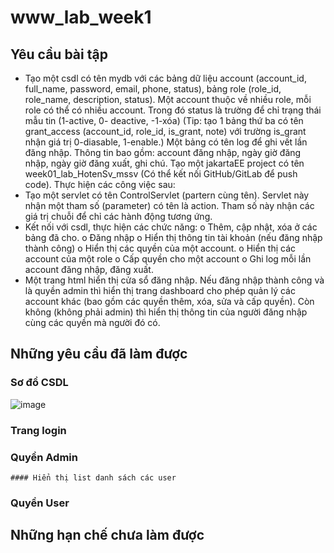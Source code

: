 # www_lab_week1
## Yêu cầu bài tập
  - Tạo một csdl có tên mydb với các bảng dữ liệu account (account_id, full_name, password, email,
phone, status), bảng role (role_id, role_name, description, status). Một account thuộc về nhiều role,
mỗi role có thể có nhiều account. Trong đó status là trường để chỉ trạng thái mẫu tin (1-active, 0-
deactive, -1-xóa)
(Tip: tạo 1 bảng thứ ba có tên grant_access (account_id, role_id, is_grant, note) với trường is_grant
nhận giá trị 0-diasable, 1-enable.)
Một bảng có tên log để ghi vết lần đăng nhập. Thông tin bao gồm: account đăng nhập, ngày giờ
đăng nhập, ngày giờ đăng xuất, ghi chú.
Tạo một jakartaEE project có tên week01_lab_HotenSv_mssv (Có thể kết nối GitHub/GitLab để
push code). Thực hiện các công việc sau:
- Tạo một servlet có tên ControlServlet (partern cùng tên). Servlet này nhận một tham số
(parameter) có tên là action. Tham số này nhận các giá trị chuỗi để chỉ các hành động
tương ứng.
- Kết nối với csdl, thực hiện các chức năng:
o Thêm, cập nhật, xóa ở các bảng đã cho.
o Đăng nhập
o Hiển thị thông tin tài khoản (nếu đăng nhập thành công)
o Hiển thị các quyền của một account.
o Hiển thị các account của một role
o Cấp quyền cho một account
o Ghi log mỗi lần account đăng nhập, đăng xuất.
- Một trang html hiển thị cửa sổ đăng nhập. Nếu đăng nhập thành công và là quyền admin
thì hiển thị trang dashboard cho phép quản lý các account khác (bao gồm các quyền thêm,
xóa, sửa và cấp quyền). Còn không (không phải admin) thì hiển thị thông tin của người
đăng nhập cùng các quyền mà người đó có.
## Những yêu cầu đã làm được
  ### Sơ đồ CSDL
  ![image](https://github.com/trungthinh2k2/www_lab_week1/assets/89030667/d6356f28-1e72-4877-bc71-fa91b0bb73bb)
  ### Trang login
  
  ### Quyền Admin
    #### Hiển thị list danh sách các user
  ### Quyền User
## Những hạn chế chưa làm được

